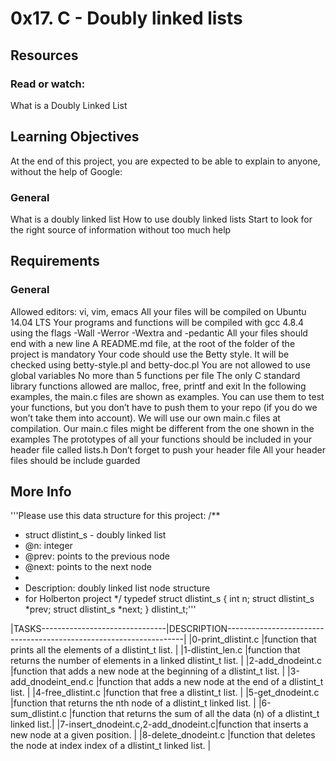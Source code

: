 # 0x17. C - Doubly linked lists

## Resources

### Read or watch:
What is a Doubly Linked List

## Learning Objectives

At the end of this project, you are expected to be able to explain to anyone, without the help of Google:

### General

What is a doubly linked list
How to use doubly linked lists
Start to look for the right source of information without too much help

## Requirements

### General

Allowed editors: vi, vim, emacs
All your files will be compiled on Ubuntu 14.04 LTS
Your programs and functions will be compiled with gcc 4.8.4 using the flags -Wall -Werror -Wextra and -pedantic
All your files should end with a new line
A README.md file, at the root of the folder of the project is mandatory
Your code should use the Betty style. It will be checked using betty-style.pl and betty-doc.pl
You are not allowed to use global variables
No more than 5 functions per file
The only C standard library functions allowed are malloc, free, printf and exit
In the following examples, the main.c files are shown as examples. You can use them to test your functions, but you don’t have to push them to your repo (if you do we won’t take them into account). We will use our own main.c files at compilation. Our main.c files might be different from the one shown in the examples
The prototypes of all your functions should be included in your header file called lists.h
Don’t forget to push your header file
All your header files should be include guarded

## More Info

'''Please use this data structure for this project:
/**
 * struct dlistint_s - doubly linked list
 * @n: integer
 * @prev: points to the previous node
 * @next: points to the next node
 *
 * Description: doubly linked list node structure
 * for Holberton project
 */
typedef struct dlistint_s
{
    int n;
    struct dlistint_s *prev;
    struct dlistint_s *next;
} dlistint_t;'''

|TASKS-------------------------------|DESCRIPTION-------------------------------------------------------------------|
|0-print_dlistint.c                  |function that prints all the elements of a dlistint_t list.                   |
|1-dlistint_len.c                    |function that returns the number of elements in a linked dlistint_t list.     |
|2-add_dnodeint.c                    |function that adds a new node at the beginning of a dlistint_t list.          |
|3-add_dnodeint_end.c                |function that adds a new node at the end of a dlistint_t list.                |
|4-free_dlistint.c                   |function that free a dlistint_t list.                                         |
|5-get_dnodeint.c                    |function that returns the nth node of a dlistint_t linked list.               |
|6-sum_dlistint.c                    |function that returns the sum of all the data (n) of a dlistint_t linked list.| 
|7-insert_dnodeint.c,2-add_dnodeint.c|function that inserts a new node at a given position.                         |
|8-delete_dnodeint.c                 |function that deletes the node at index index of a dlistint_t linked list.    |
